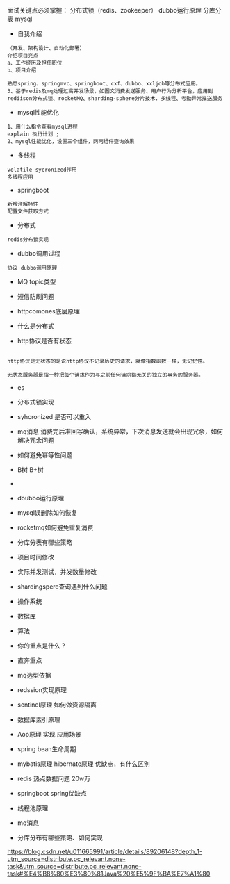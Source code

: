 面试关键点必须掌握：
分布式锁（redis、zookeeper） dubbo运行原理 分库分表 mysql 



- 自我介绍
~~~
（开发、架构设计、自动化部署）
介绍项目亮点
a、工作经历及担任职位
b、项目介绍 

熟悉spring、springmvc、springboot、cxf、dubbo、xxljob等分布式应用。
3、基于redis及mq处理过高并发场景，如图文消费发送服务、用户行为分析平台，应用到rediison分布式锁、rocketMQ、sharding-sphere分片技术，多线程、考勤异常推送服务

~~~

- mysql性能优化
~~~
1、用什么指令查看mysql进程
explain 执行计划 ;
2、mysql性能优化，设置三个组件，两两组件查询效果
~~~
- 多线程
~~~
volatile sycronized作用
多线程应用
~~~
- springboot
~~~
新增注解特性
配置文件获取方式
~~~

- 分布式
~~~
redis分布锁实现
~~~
- dubbo调用过程
~~~
协议 dubbo调用原理
~~~
- MQ topic类型
- 短信防刷问题
- httpcomones底层原理

- 什么是分布式

- http协议是否有状态
~~~

http协议是无状态的是说http协议不记录历史的请求，就像指数函数一样，无记忆性。

无状态服务器是指一种把每个请求作为与之前任何请求都无关的独立的事务的服务器。
~~~

- es

- 分布式锁实现

- syhcronized 是否可以重入


- mq消息 消费完后准回写确认，系统异常，下次消息发送就会出现冗余，如何解决冗余问题


- 如何避免幂等性问题
- B树 B+树
- 

- doubbo运行原理
- mysql误删除如何恢复
- rocketmq如何避免重复消费
- 分库分表有哪些策略
- 项目时间修改
- 实际并发测试，并发数量修改
- shardingspere查询遇到什么问题
- 操作系统
- 数据库
- 算法
- 你的重点是什么？
- 直奔重点

- mq选型依据
- redssion实现原理
- sentinel原理 如何做资源隔离
- 数据库索引原理
- Aop原理 实现 应用场景
- spring bean生命周期
- mybatis原理 hibernate原理 优缺点，有什么区别
- redis 热点数据问题 20w万
- springboot spring优缺点
- 线程池原理
- mq消息 
- 分库分布有哪些策略、如何实现


https://blog.csdn.net/u011665991/article/details/89206148?depth_1-utm_source=distribute.pc_relevant.none-task&utm_source=distribute.pc_relevant.none-task#%E4%B8%80%E3%80%81Java%20%E5%9F%BA%E7%A1%80
